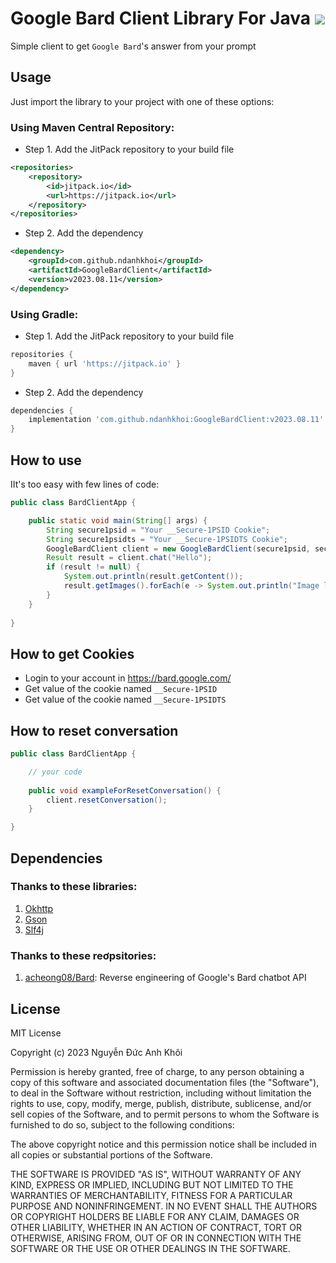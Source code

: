 #  Google Bard Client Library For Java [![](https://jitpack.io/v/ndanhkhoi/GoogleBardClient.svg)](https://jitpack.io/#ndanhkhoi/GoogleBardClient) 
Simple client to get `Google Bard`'s answer from your prompt

## Usage

Just import the library to your project with one of these options:

### Using Maven Central Repository:

- Step 1. Add the JitPack repository to your build file

```xml
<repositories>
    <repository>
        <id>jitpack.io</id>
        <url>https://jitpack.io</url>
    </repository>
</repositories>
```

- Step 2. Add the dependency

```xml
<dependency>
    <groupId>com.github.ndanhkhoi</groupId>
    <artifactId>GoogleBardClient</artifactId>
    <version>v2023.08.11</version>
</dependency>
```

### Using Gradle:

- Step 1. Add the JitPack repository to your build file

```gradle
repositories {
    maven { url 'https://jitpack.io' }
}
```

- Step 2. Add the dependency

```gradle
dependencies {
    implementation 'com.github.ndanhkhoi:GoogleBardClient:v2023.08.11'
}
```

## How to use

IIt's too easy with few lines of code:

```java
public class BardClientApp {

    public static void main(String[] args) {
        String secure1psid = "Your __Secure-1PSID Cookie";
        String secure1psidts = "Your __Secure-1PSIDTS Cookie";
        GoogleBardClient client = new GoogleBardClient(secure1psid, secure1psidts);
        Result result = client.chat("Hello");
        if (result != null) {
            System.out.println(result.getContent());
            result.getImages().forEach(e -> System.out.println("Image link: " + e));
        }
    }
    
}
```

## How to get Cookies

- Login to your account in https://bard.google.com/
- Get value of the cookie named `__Secure-1PSID`
- Get value of the cookie named `__Secure-1PSIDTS`

## How to reset conversation

```java
public class BardClientApp {

    // your code
    
    public void exampleForResetConversation() {
        client.resetConversation();
    }

}
```

## Dependencies

### Thanks to these libraries:
1. [Okhttp](https://github.com/square/okhttp)
2. [Gson](https://github.com/google/gson)
3. [Slf4j](https://github.com/qos-ch/slf4j)

### Thanks to these reơpsitories:
1. [acheong08/Bard](https://github.com/acheong08/Bard): Reverse engineering of Google's Bard chatbot API

## License
MIT License

Copyright (c) 2023 Nguyễn Đức Anh Khôi

Permission is hereby granted, free of charge, to any person obtaining a copy
of this software and associated documentation files (the "Software"), to deal
in the Software without restriction, including without limitation the rights
to use, copy, modify, merge, publish, distribute, sublicense, and/or sell
copies of the Software, and to permit persons to whom the Software is
furnished to do so, subject to the following conditions:

The above copyright notice and this permission notice shall be included in all
copies or substantial portions of the Software.

THE SOFTWARE IS PROVIDED "AS IS", WITHOUT WARRANTY OF ANY KIND, EXPRESS OR
IMPLIED, INCLUDING BUT NOT LIMITED TO THE WARRANTIES OF MERCHANTABILITY,
FITNESS FOR A PARTICULAR PURPOSE AND NONINFRINGEMENT. IN NO EVENT SHALL THE
AUTHORS OR COPYRIGHT HOLDERS BE LIABLE FOR ANY CLAIM, DAMAGES OR OTHER
LIABILITY, WHETHER IN AN ACTION OF CONTRACT, TORT OR OTHERWISE, ARISING FROM,
OUT OF OR IN CONNECTION WITH THE SOFTWARE OR THE USE OR OTHER DEALINGS IN THE
SOFTWARE.
